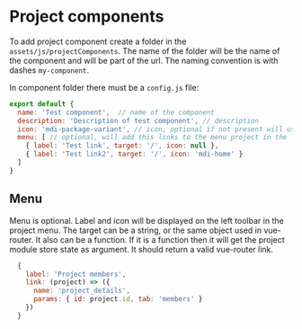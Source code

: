 # Project components

To add project component create a folder in the `assets/js/projectComponents`.
The name of the folder will be the name of the component and will be part of the url.
The naming convention is with dashes `my-component`.

In component folder there must be a `config.js` file:

```js
export default {
  name: 'Test component',  // name of the component
  description: 'Description of test component', // description
  icon: 'mdi-package-variant', // icon, optional if not present will use 'mdi-package-variant
  menu: [ // optional, will add this links to the menu project in the left toolbar
    { label: 'Test link', target: '/', icon: null },
    { label: 'Test link2', target: '/', icon: 'mdi-home' }
  ]
}
```

## Menu

Menu is optional. Label and icon will be displayed on the left toolbar in the project menu.
The target can be a string, or the same object used in vue-router. It also can be a function.
If it is a function then it will get the project module store state as argument. It should return
a valid vue-router link.

```js
  {
    label: 'Project members', 
    link: (project) => ({ 
      name: 'project_details', 
      params: { id: project.id, tab: 'members' } 
    }) 
  }
```
